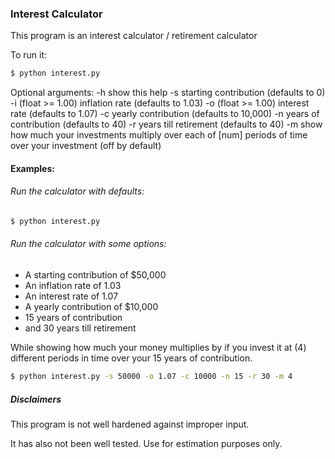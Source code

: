 ### Interest Calculator

This program is an interest calculator / retirement calculator

To run it:

```bash
$ python interest.py
```

Optional arguments:
    -h show this help
    -s starting contribution (defaults to 0)
    -i (float >= 1.00) inflation rate (defaults to 1.03)
    -o (float >= 1.00) interest rate (defaults to 1.07)
    -c yearly contribution (defaults to 10,000)
    -n years of contribution (defaults to 40)
    -r years till retirement (defaults to 40)
    -m show how much your investments multiply over each of
       [num] periods of time over your investment (off by default)


#### Examples:

###### Run the calculator with defaults:
```bash
$ python interest.py
```

###### Run the calculator with some options:

* A starting contribution of $50,000
* An inflation rate of 1.03
* An interest rate of 1.07
* A yearly contribution of $10,000
* 15 years of contribution
* and 30 years till retirement

While showing how much your money multiplies by if you invest it 
at (4) different periods in time over your 15 years of contribution.

```bash
$ python interest.py -s 50000 -o 1.07 -c 10000 -n 15 -r 30 -m 4 
```

##### Disclaimers
This program is not well hardened against improper input. 

It has also not been well tested. Use for estimation purposes only.
